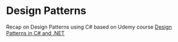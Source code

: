 # Design Patterns
Recap on Design Patterns using C# based on Udemy course [Design Patterns in C# and .NET](https://www.udemy.com/course/design-patterns-csharp-dotnet)
